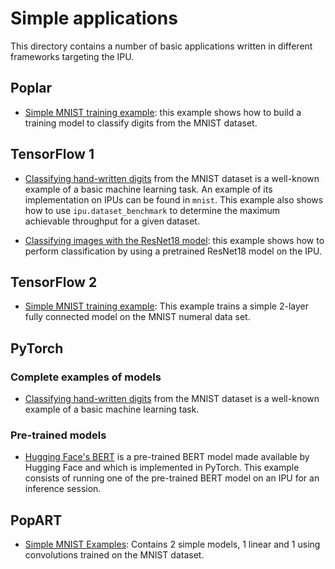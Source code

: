 <!-- Copyright (c) 2021 Graphcore Ltd. All rights reserved. -->

# Simple applications

This directory contains a number of basic applications written in different frameworks targeting the IPU.

## Poplar

- [Simple MNIST training example](poplar/mnist): this example shows how to build a training model to classify digits from the MNIST dataset.

## TensorFlow 1

- [Classifying hand-written digits](tensorflow/mnist) from the MNIST dataset is a well-known example of a basic machine learning task. An example of its implementation on IPUs can be found in `mnist`. This example also shows how to use `ipu.dataset_benchmark` to determine the maximum achievable throughput for a given dataset.

- [Classifying images with the ResNet18 model](tensorflow/resnet18_inference): this example shows how to perform classification by using a pretrained ResNet18 model on the IPU.

## TensorFlow 2

- [Simple MNIST training example](tensorflow2/mnist): This example trains a simple 2-layer fully connected model on the MNIST numeral data set.

## PyTorch

### Complete examples of models

- [Classifying hand-written digits](pytorch/mnist) from the MNIST dataset is a well-known example of a basic machine learning task.

### Pre-trained models

- [Hugging Face's BERT](pytorch/bert) is a pre-trained BERT model made available by Hugging Face and which is implemented in PyTorch. This example consists of running one of the pre-trained BERT model on an IPU for an inference session.

## PopART

- [Simple MNIST Examples](popart/mnist): Contains 2 simple models, 1 linear and 1 using convolutions trained on the MNIST dataset.
